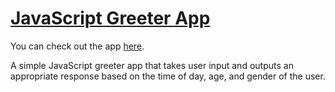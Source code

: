 # [JavaScript Greeter App](https://devlana.github.io/playground/js-greeter-app/)

You can check out the app [here](https://devlana.github.io/playground/js-greeter-app/).

A simple JavaScript greeter app that takes user input and outputs an appropriate response based on the time of day, age, and gender of the user.
